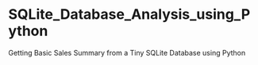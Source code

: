 # SQLite_Database_Analysis_using_Python
Getting Basic Sales Summary from a Tiny SQLite Database using Python
